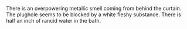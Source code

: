 There is an overpowering metallic smell coming from behind the curtain.
The plughole seems to be blocked by a white fleshy substance. 
There is half an inch of rancid water in the bath.